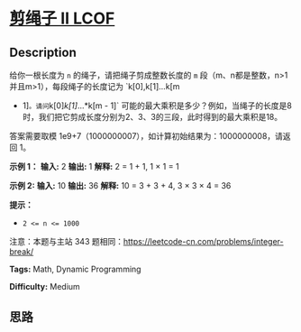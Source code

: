 # [剪绳子 II LCOF][title]

## Description

给你一根长度为 `n` 的绳子，请把绳子剪成整数长度的 `m` 段（m、n都是整数，n>1并且m>1），每段绳子的长度记为 `k[0],k[1]...k[m
- 1]` 。请问 `k[0]*k[1]*...*k[m - 1]`
可能的最大乘积是多少？例如，当绳子的长度是8时，我们把它剪成长度分别为2、3、3的三段，此时得到的最大乘积是18。

答案需要取模 1e9+7（1000000007），如计算初始结果为：1000000008，请返回 1。



**示例 1：**
            **输入:** 2    **输出:** 1    **解释:** 2 = 1 + 1, 1 × 1 = 1

**示例  2:**
            **输入:** 10    **输出:** 36    **解释:** 10 = 3 + 3 + 4, 3 × 3 × 4 = 36



**提示：**

  * `2 <= n <= 1000`

注意：本题与主站 343 题相同：<https://leetcode-cn.com/problems/integer-break/>


**Tags:** Math, Dynamic Programming

**Difficulty:** Medium

## 思路

[title]: https://leetcode-cn.com/problems/jian-sheng-zi-ii-lcof
